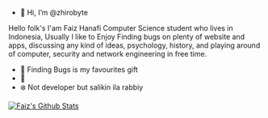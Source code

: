 - 👋 Hi, I’m @zhirobyte

<!---
zhirobyte/zhirobyte is a ✨ special ✨ repository because its `README.md` (this file) appears on your GitHub profile.
You can click the Preview link to take a look at your changes.
--->

Hello folk's
I'am Faiz Hanafi Computer Science student who lives in Indonesia, Usually I like to Enjoy Finding bugs on plenty of website and apps, discussing any kind of ideas, psychology, history, and playing around of computer, security and network engineering in free time.

-  🐞 Finding Bugs is my favourites gift
-  🧊 
-  ❄️ Not developer but salikin ila rabbiy 

[![Faiz's Github Stats](https://github-readme-stats.vercel.app/api?username=zhirobyte)](https://github.com/anuraghazra/github-readme-stats)
